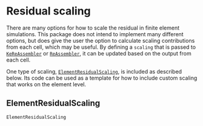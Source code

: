 # Residual scaling
There are many options for how to scale the residual in finite element simulations.
This package does not intend to implement many different options, but does give the 
user the option to calculate scaling contributions from each cell, which may be useful.
By defining a `scaling` that is passed to [`KeReAssembler`](@ref) or [`ReAssembler`](@ref), it can be updated based on the output from each cell. 

One type of scaling, [`ElementResidualScaling`](@ref), is included as described below. Its code can be used as a template for how to include custom scaling that works on the element level.

## ElementResidualScaling
```@docs
ElementResidualScaling
```
